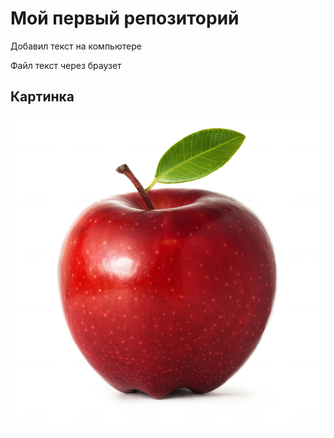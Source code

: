# Мой первый репозиторий

Добавил текст на компьютере

Файл текст через браузет

## Картинка

![Яблого](apple.jpg)